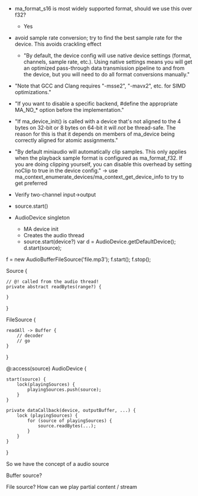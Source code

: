 - ma_format_s16 is most widely supported format, should we use this over f32?
    - Yes
- avoid sample rate conversion; try to find the best sample rate for the device. This avoids crackling effect
    - "By default, the device config will use native device settings (format, channels, sample rate, etc.). Using native settings means you will get an optimized pass-through data transmission pipeline to and from the device, but you will need to do all format conversions manually."
- "Note that GCC and Clang requires "-msse2", "-mavx2", etc. for SIMD optimizations."
- "If you want to disable a specific backend, #define the appropriate MA_NO_* option before the implementation."
- "If ma_device_init() is called with a device that's not aligned to the 4 bytes on 32-bit or 8 bytes on
  64-bit it will _not_ be thread-safe. The reason for this is that it depends on members of ma_device being
  correctly aligned for atomic assignments."
- "By default miniaudio will automatically clip samples. This only applies when the playback sample format
  is configured as ma_format_f32. If you are doing clipping yourself, you can disable this overhead by
  setting noClip to true in the device config."
    -> use ma_context_enumerate_devices/ma_context_get_device_info to try to get preferred
- Verify two-channel input->output

- source.start()

- AudioDevice singleton
    - MA device init
    - Creates the audio thread
    - source.start(device?)
        var d = AudioDevice.getDefaultDevice();
        d.start(source);

f = new AudioBufferFileSource('file.mp3');
f.start();
f.stop();

Source {

    // @! called from the audio thread!
    private abstract readBytes(range?) {
        
    }

}

FileSource {

    readAll -> Buffer {
        // decoder
        // go
    }

}

@:access(source)
AudioDevice {

    start(source) {
        lock(playingSources) {
            playingSources.push(source);
        }
    }

    private dataCallback(device, outputBuffer, ...) {
        lock (playingSources) {
            for (source of playingSources) {
                source.readBytes(...);
            }
        }
    }

}

So we have the concept of a audio source

Buffer source?


File source?
    How can we play partial content / stream